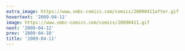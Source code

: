```yaml
---
extra_image: https://www.smbc-comics.com/comics/20090411after.gif
hovertext: '2009-04-11'
image: https://www.smbc-comics.com/comics/20090411.gif
next: '2009-04-12'
prev: '2009-04-10'
title: '2009-04-11'
---
```

